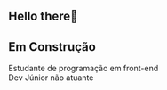 ## Hello there👋

<!--
**luisguile/luisguile** is a ✨ _special_ ✨ repository because its `README.md` (this file) appears on your GitHub profile.

Here are some ideas to get you started:
-->

## Em Construção 

<p>
Estudante de programação em front-end
<br/>
Dev Júnior não atuante
</p>
<!-- Github status --> 

<!-- <img src = "https://github-readme-stats.vercel.app/api?username=luisguile&show_icons=true" alt = "luisguile" /> -->

<!--## Você pode me achar aqui: -->
<!-- imgs de rede Social -->

